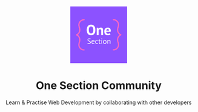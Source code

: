 <p align="center">
 <br />
 <img src="https://raw.githubusercontent.com/OneSection/one-section/main/assets/logo.png" alt="One Section Logo" width="150px" />
 <br />
 <h1 align="center">One Section Community</h1>
 <p align="center">Learn & Practise Web Development by collaborating with other developers</p>
</p>